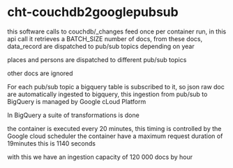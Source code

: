 # cht-couchdb2googlepubsub
this software calls to couchdb/_changes feed once per container run, in this api call it retrieves a BATCH_SIZE number of docs,
from these docs, data_record are dispatched to pub/sub topics depending on year

places and persons are dispatched to different pub/sub topics

other docs are ignored

For each pub/sub topic a bigquery table is subscribed to it, so json raw doc are automatically ingested to bigquery, this ingestion from pub/sub to BigQuery is managed by Google cLoud Platform

In BigQuery a suite of transformations is done

the container is executed every 20 minutes, this timing is controlled by the Google cloud scheduler
the container have a maximum request duration of 19minutes this is 1140 seconds

with this we have an ingestion capacity of 120 000 docs by hour
